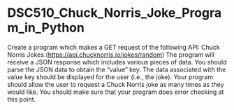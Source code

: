 # DSC510_Chuck_Norris_Joke_Program_in_Python
Create a program which makes a GET request of the following API: Chuck Norris Jokes.(https://api.chucknorris.io/jokes/random) The program will receive a JSON response which includes various pieces of data. You should parse the JSON data to obtain the “value” key.  The data associated with the value key should be displayed for the user (i.e., the joke). Your program should allow the user to request a Chuck Norris joke as many times as they would like. You should make sure that your program does error checking at this point. 
